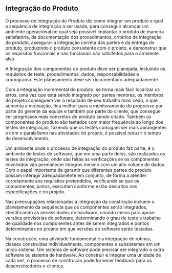 ## Integração do Produto

O processo de Integração do Produto diz como integrar um produto e qual a sequência de integração a ser usada, para conseguir alcançar um ambiente operacional no qual seja possível implantar o produto de maneira satisfatória, da documentação dos procedimentos, critérios de integração do produto, assegurar a integração correta das partes e da entrega do produto, produzindo o produto consistente com o projeto, e demonstrar que os requisitos funcionais e não funcionais são satisfeitos para o ambiente alvo.

A Integração dos componentes do produto deve ser planejada, incluindo os requisitos de teste, procedimentos, dados, responsabilidades e cronograma. Este planejamento deve ser documentado adequadamente.

Com a integração incremental do produto, se torna mais fácil localizar os erros, uma vez que está sendo integrado por partes menores, os membros do projeto conseguem ver o resultado de seu trabalho mais cedo, o que aumenta a motivação, fica melhor para o monitoramento do progresso por parte do gerente da equipe e também por parte do cliente, que consegue ver progressos mais concretos do produto sendo criado. Também os componentes do produto são testados com maior frequência ao longo dos testes de integração, fazendo que os testes consigam ser mais abrangentes e com o paralelismo nas atividades do projeto, é possível reduzir o tempo de desenvolvimento.

Um ambiente onde o processo de integração do produto faz parte, é o ambiente de testes de software, que em uma parte deles, são realizados os testes de integração, onde são feitas as verificações se os componentes envolvidos vão permanecer íntegros mesmo com um alto volume de dados. Com o papel importante de garantir que diferentes partes do produto possam interagir adequadamente em conjunto, de forma a atender corretamente aos requisitos pretendidos, verificando se que os componentes, juntos, executam conforme estão descritos nas especificações e no projeto.

Nas preocupações relacionadas à integração da construção incluem o planejamento da sequência que os componentes serão integrados, identificando as necessidades de hardware, criando meios para apoiar versões provisórias do software, determinando o grau de teste e trabalho de qualidade nos componentes antes de serem integrados e pontos determinantes no projeto em que versões do software serão testadas.

Na construção, uma atividade fundamental é a integração de rotinas, classes construídas individualmente, componentes e subsistemas em um único sistema. Um sistema de software pode precisar ser integrado a outro software ou sistema de hardware. Ao construir e integrar uma unidade de cada vez, o processo de construção pode fornecer feedback para os desenvolvedores e clientes.

